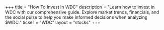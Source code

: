 +++
title = "How To Invest In WDC"
description = "Learn how to invest in WDC with our comprehensive guide. Explore market trends, financials, and the social pulse to help you make informed decisions when analyzing $WDC."
ticker = "WDC"
layout = "stocks"
+++

